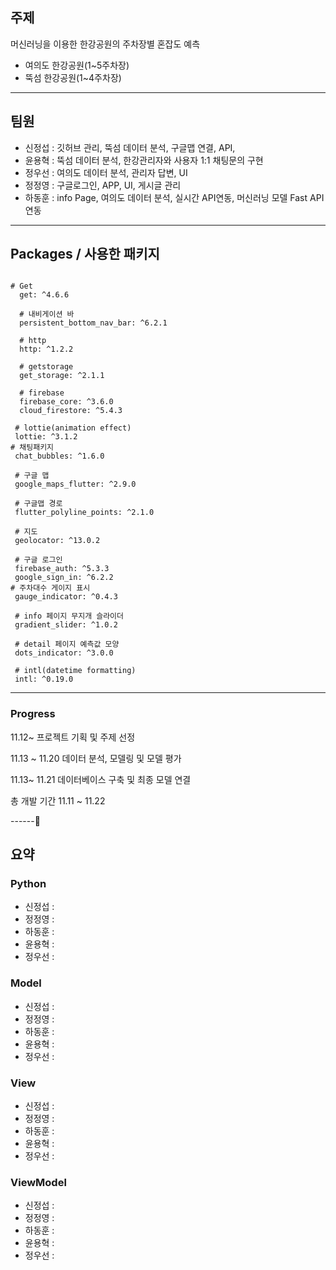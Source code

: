 ## 주제 

머신러닝을 이용한 한강공원의 주차장별 혼잡도 예측
  - 여의도 한강공원(1~5주차장)
  - 뚝섬 한강공원(1~4주차장)

--------



## 팀원
- 신정섭 : 깃허브 관리, 뚝섬 데이터 분석, 구글맵 연결, API,
- 윤용혁 : 뚝섬 데이터 분석, 한강관리자와 사용자 1:1 채팅문의 구현
- 정우선 : 여의도 데이터 분석, 관리자 답변, UI
- 정정영 : 구글로그인, APP, UI, 게시글 관리
- 하동훈 : info Page, 여의도 데이터 분석, 실시간 API연동, 머신러닝 모델 Fast API 연동

--------


## Packages / 사용한 패키지
```

# Get
  get: ^4.6.6

  # 내비게이션 바
  persistent_bottom_nav_bar: ^6.2.1

  # http
  http: ^1.2.2

  # getstorage
  get_storage: ^2.1.1

  # firebase
  firebase_core: ^3.6.0
  cloud_firestore: ^5.4.3

 # lottie(animation effect)
 lottie: ^3.1.2
# 채팅패키지
 chat_bubbles: ^1.6.0

 # 구글 맵
 google_maps_flutter: ^2.9.0

 # 구글맵 경로
 flutter_polyline_points: ^2.1.0

 # 지도
 geolocator: ^13.0.2

 # 구글 로그인
 firebase_auth: ^5.3.3
 google_sign_in: ^6.2.2
# 주차대수 게이지 표시
 gauge_indicator: ^0.4.3

 # info 페이지 무지개 슬라이더
 gradient_slider: ^1.0.2

 # detail 페이지 예측값 모양
 dots_indicator: ^3.0.0

 # intl(datetime formatting)
 intl: ^0.19.0
```
------


### Progress

11.12~
  프로젝트 기획 및 주제 선정

11.13 ~ 11.20
  데이터 분석, 모델링 및 모델 평가

11.13~ 11.21 
  데이터베이스 구축 및 최종 모델 연결

총 개발 기간 11.11 ~ 11.22

------


## 요약

### Python
- 신정섭 : 
- 정정영 :
- 하동훈 :
- 윤용혁 :
- 정우선 :


### Model
- 신정섭 : 
- 정정영 :
- 하동훈 :
- 윤용혁 :
- 정우선 :

### View
- 신정섭 : 
- 정정영 :
- 하동훈 :
- 윤용혁 :
- 정우선 :

### ViewModel
- 신정섭 : 
- 정정영 :
- 하동훈 :
- 윤용혁 :
- 정우선 :



